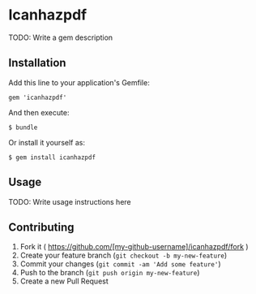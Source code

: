# Icanhazpdf

TODO: Write a gem description

## Installation

Add this line to your application's Gemfile:

    gem 'icanhazpdf'

And then execute:

    $ bundle

Or install it yourself as:

    $ gem install icanhazpdf

## Usage

TODO: Write usage instructions here

## Contributing

1. Fork it ( https://github.com/[my-github-username]/icanhazpdf/fork )
2. Create your feature branch (`git checkout -b my-new-feature`)
3. Commit your changes (`git commit -am 'Add some feature'`)
4. Push to the branch (`git push origin my-new-feature`)
5. Create a new Pull Request
